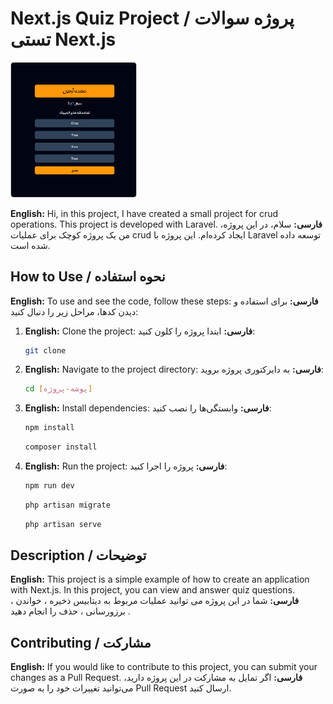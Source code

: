 # Next.js Quiz Project / پروژه سوالات تستی Next.js

<img src="https://github.com/hoseinrashidi-urmavi/Quiz-App/blob/master/quizapp.png" style="width: 200px; border: 1px solid #ccc; border-radius: 5px;">

**English:** Hi, in this project, I have created a small project for crud operations. This project is developed with Laravel.
**فارسی:** سلام، در این پروژه، من یک پروژه کوچک برای عملیات crud ایجاد کرده‌ام. این پروژه با Laravel توسعه داده شده است.

## How to Use / نحوه استفاده

**English:** To use and see the code, follow these steps:
**فارسی:** برای استفاده و دیدن کدها، مراحل زیر را دنبال کنید:

1.  **English:** Clone the project:
    **فارسی:** ابتدا پروژه را کلون کنید:

    ```bash
    git clone 
    ```

2.  **English:** Navigate to the project directory:
    **فارسی:** به دایرکتوری پروژه بروید:

    ```bash
    cd [پوشه-پروژه]
    ```

3.  **English:** Install dependencies:
    **فارسی:** وابستگی‌ها را نصب کنید:

    ```bash
    npm install
    ```
    ```bash
    composer install
    ```

4.  **English:** Run the project:
    **فارسی:** پروژه را اجرا کنید:

    ```bash
    npm run dev
    ```
    ```bash
    php artisan migrate
    ```
    ```bash
    php artisan serve
    ```


## Description / توضیحات

**English:** This project is a simple example of how to create an application with Next.js. In this project, you can view and answer quiz questions.
**فارسی:** شما در این پروژه می توانید عملیات مربوط به دیتابیس ذخیره ، خواندن ، برزورسانی ، حذف را انجام دهید .

## Contributing / مشارکت

**English:** If you would like to contribute to this project, you can submit your changes as a Pull Request.
**فارسی:** اگر تمایل به مشارکت در این پروژه دارید، می‌توانید تغییرات خود را به صورت Pull Request ارسال کنید.




